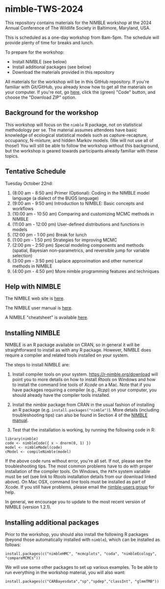 # nimble-TWS-2024

This repository contains materials for the NIMBLE workshop at the 2024 Annual Conference of The Wildlife Society in Baltimore, Maryland, USA.

This is scheduled as a one-day workshop from 8am-5pm. The schedule will provide plenty of time for breaks and lunch.

To prepare for the workshop:

-   Install NIMBLE (see below)
-   Install additional packages (see below)
-   Download the materials provided in this repository

All materials for the workshop will be in this GitHub repository. If you're familiar with Git/GitHub, you already know how to get all the materials on your computer. If you're not, go [here](https://github.com/nimble-training/nimble-TWS-2024), click the (green) "Code" button, and choose the "Download ZIP" option.

## Background for the workshop

This workshop will focus on the `nimble` R package, not on statistical methodology per se. The material assumes attendees have basic knowledge of ecological statistical models such as capture-recapture, occupancy, N-mixture, and hidden Markov models. (We will not use all of those!) You will still be able to follow the workshop without this background, but the workshop is geared towards participants already familiar with these topics.

## Tentative Schedule

Tuesday October 22nd:

1.  (8:00 am - 8:50 am) Primer (Optional): Coding in the NIMBLE model language (a dialect of the BUGS language)
2.  (9:00 am - 9:50 am) Introduction to NIMBLE: Basic concepts and workflows
3.  (10:00 am - 10:50 am) Comparing and customizing MCMC methods in NIMBLE
4.  (11:00 am - 12:00 pm) User-defined distributions and functions in models
5.  (12:00 pm - 1:00 pm) Break for lunch
6.  (1:00 pm - 1:50 pm) Strategies for improving MCMC
7.  (2:00 pm - 2:50 pm) Special modeling components and methods (spatial, Bayesian non-parametrics, and reversible jump for variable selection)
8.  (3:00 pm - 3:50 pm) Laplace approximation and other numerical methods in NIMBLE
9.  (4:00 pm - 4:50 pm) More nimble programming features and techniques

## Help with NIMBLE

The NIMBLE web site is [here](https://r-nimble.org).

The NIMBLE user manual is [here](https://r-nimble.org/html_manual/cha-welcome-nimble.html).

A NIMBLE "cheatsheet" is available [here](https://r-nimble.org/documentation).

## Installing NIMBLE

NIMBLE is an R package available on CRAN, so in general it will be straightforward to install as with any R package. However, NIMBLE does require a compiler and related tools installed on your system.

The steps to install NIMBLE are:

1.  Install compiler tools on your system. <https://r-nimble.org/download> will point you to more details on how to install *Rtools* on Windows and how to install the command line tools of *Xcode* on a Mac. Note that if you have packages requiring a compiler (e.g., *Rcpp*) on your computer, you should already have the compiler tools installed.

2.  Install the *nimble* package from CRAN in the usual fashion of installing an R package (e.g. `install.packages("nimble")`). More details (including troubleshooting tips) can also be found in Section 4 of the [NIMBLE manual](https://r-nimble.org/html_manual/cha-installing-nimble.html).

<!-- -->

3)  Test that the installation is working, by running the following code in R:

```         
library(nimble)
code <- nimbleCode({ x ~ dnorm(0, 1) })
model <- nimbleModel(code)
cModel <- compileNimble(model)
```

If the above code runs without error, you're all set. If not, please see the troubleshooting tips. The most common problems have to do with proper installation of the compiler tools. On Windows, the `PATH` system variable must be set (see link to Rtools installation details from our download linked above). On Mac OSX, command line tools must be installed as part of Xcode. If you still have problems, please email the [nimble-users group](https://r-nimble.org/more/issues-and-groups) for help.

In general, we encourage you to update to the most recent version of NIMBLE (version 1.2.1).

## Installing additional packages

Prior to the workshop, you should also install the following R packages (beyond those automatically installed with `nimble`), which can be installed as follows:

```         
install.packages(c("nimbleHMC", "mcmcplots", "coda", "nimbleEcology", "compareMCMCs"))
```

We will use some other packages to set up various examples. To be able to run everything in the workshop material, you will also want:

```         
install.packages(c("CARBayesdata","sp","spdep","classInt", "glmmTMB"))
```
